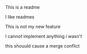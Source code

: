 This is a readme

I like readmes

This is not my new feature

I cannot implement anything i wasn't

this shouuld cause a merge conflict

